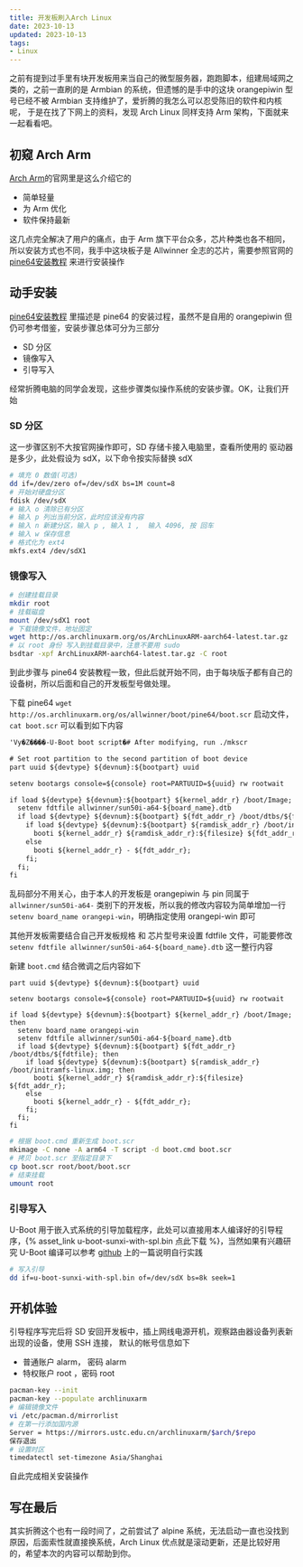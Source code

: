 ```yaml
---
title: 开发板刷入Arch Linux
date: 2023-10-13
updated: 2023-10-13
tags:
- Linux
---
```

之前有提到过手里有块开发板用来当自己的微型服务器，跑跑脚本，组建局域网之类的，之前一直刷的是 Armbian 的系统，但遗憾的是手中的这块 orangepiwin 型号已经不被 Armbian 支持维护了，爱折腾的我怎么可以忍受陈旧的软件和内核呢， 于是在找了下网上的资料，发现 Arch Linux 同样支持 Arm 架构，下面就来一起看看吧。
<!--more-->

## 初窥 Arch Arm

[Arch Arm](ttps://archlinuxarm.org/)的官网里是这么介绍它的

- 简单轻量
- 为 Arm 优化
- 软件保持最新

这几点完全解决了用户的痛点，由于 Arm 旗下平台众多，芯片种类也各不相同，所以安装方式也不同，我手中这块板子是 Allwinner 全志的芯片，需要参照官网的 [pine64安装教程](https://archlinuxarm.org/platforms/armv8/allwinner/pine64) 来进行安装操作

## 动手安装

[pine64安装教程](https://archlinuxarm.org/platforms/armv8/allwinner/pine64) 里描述是 pine64 的安装过程，虽然不是自用的 orangepiwin 但仍可参考借鉴，安装步骤总体可分为三部分

- SD 分区
- 镜像写入
- 引导写入

经常折腾电脑的同学会发现，这些步骤类似操作系统的安装步骤。OK，让我们开始

### SD 分区

这一步骤区别不大按官网操作即可，SD 存储卡接入电脑里，查看所使用的 驱动器是多少，此处假设为 sdX，以下命令按实际替换 sdX

```bash
# 填充 0 数值(可选)
dd if=/dev/zero of=/dev/sdX bs=1M count=8
# 开始对硬盘分区
fdisk /dev/sdX
# 输入 o 清除已有分区
# 输入 p 列出当前分区，此时应该没有内容
# 输入 n 新建分区，输入 p , 输入 1 ,  输入 4096, 按 回车
# 输入 w 保存信息
# 格式化为 ext4 
mkfs.ext4 /dev/sdX1
```
### 镜像写入

```bash
# 创建挂载目录
mkdir root
# 挂载磁盘
mount /dev/sdX1 root
# 下载镜像文件，地址固定
wget http://os.archlinuxarm.org/os/ArchLinuxARM-aarch64-latest.tar.gz
# 以 root 身份 写入到挂载目录中，注意不要用 sudo
bsdtar -xpf ArchLinuxARM-aarch64-latest.tar.gz -C root
```

到此步骤与 pine64 安装教程一致，但此后就开始不同，由于每块版子都有自己的设备树，所以后面和自己的开发板型号做处理。

下载 pine64 `wget http://os.archlinuxarm.org/os/allwinner/boot/pine64/boot.scr` 启动文件， `cat boot.scr` 可以看到如下内容

```txt
'Vy�Z����-U-Boot boot script�# After modifying, run ./mkscr

# Set root partition to the second partition of boot device
part uuid ${devtype} ${devnum}:${bootpart} uuid

setenv bootargs console=${console} root=PARTUUID=${uuid} rw rootwait

if load ${devtype} ${devnum}:${bootpart} ${kernel_addr_r} /boot/Image; then
  setenv fdtfile allwinner/sun50i-a64-${board_name}.dtb
  if load ${devtype} ${devnum}:${bootpart} ${fdt_addr_r} /boot/dtbs/${fdtfile}; then
    if load ${devtype} ${devnum}:${bootpart} ${ramdisk_addr_r} /boot/initramfs-linux.img; then
      booti ${kernel_addr_r} ${ramdisk_addr_r}:${filesize} ${fdt_addr_r};
    else
      booti ${kernel_addr_r} - ${fdt_addr_r};
    fi;
  fi;
fi
```

乱码部分不用关心，由于本人的开发板是 orangepiwin 与 pin 同属于 `allwinner/sun50i-a64-` 类别下的开发板，所以我的修改内容较为简单增加一行 `setenv board_name orangepi-win`，明确指定使用 orangepi-win 即可

其他开发板需要结合自己开发板规格 和 芯片型号来设置 fdtfile 文件，可能要修改 `setenv fdtfile allwinner/sun50i-a64-${board_name}.dtb` 这一整行内容

新建 `boot.cmd` 结合微调之后内容如下

```
part uuid ${devtype} ${devnum}:${bootpart} uuid

setenv bootargs console=${console} root=PARTUUID=${uuid} rw rootwait

if load ${devtype} ${devnum}:${bootpart} ${kernel_addr_r} /boot/Image; then
  setenv board_name orangepi-win
  setenv fdtfile allwinner/sun50i-a64-${board_name}.dtb
  if load ${devtype} ${devnum}:${bootpart} ${fdt_addr_r} /boot/dtbs/${fdtfile}; then
    if load ${devtype} ${devnum}:${bootpart} ${ramdisk_addr_r} /boot/initramfs-linux.img; then
      booti ${kernel_addr_r} ${ramdisk_addr_r}:${filesize} ${fdt_addr_r};
    else
      booti ${kernel_addr_r} - ${fdt_addr_r};
    fi;
  fi;
fi
```


```bash
# 根据 boot.cmd 重新生成 boot.scr
mkimage -C none -A arm64 -T script -d boot.cmd boot.scr
# 拷贝 boot.scr 至指定目录下
cp boot.scr root/boot/boot.scr
# 结束挂载
umount root
```

### 引导写入

U-Boot 用于嵌入式系统的引导加载程序，此处可以直接用本人编译好的引导程序，{% asset_link u-boot-sunxi-with-spl.bin 点此下载 %}，当然如果有兴趣研究 U-Boot 编译可以参考 [github](https://github.com/asxtree/CompileKernelandAlpineLinuxforOrangePi) 上的一篇说明自行实践

```bash
# 写入引导
dd if=u-boot-sunxi-with-spl.bin of=/dev/sdX bs=8k seek=1
```

## 开机体验

引导程序写完后将 SD 安回开发板中，插上网线电源开机，观察路由器设备列表新出现的设备，使用 SSH 连接， 默认的帐号信息如下

- 普通账户 alarm， 密码 alarm
- 特权账户 root ，密码 root

```bash
pacman-key --init
pacman-key --populate archlinuxarm
# 编辑镜像文件
vi /etc/pacman.d/mirrorlist 
# 在第一行添加国内源
Server = https://mirrors.ustc.edu.cn/archlinuxarm/$arch/$repo
保存退出
# 设置时区
timedatectl set-timezone Asia/Shanghai
```

自此完成相关安装操作

## 写在最后

其实折腾这个也有一段时间了，之前尝试了 alpine 系统，无法启动一直也没找到原因，后面索性就直接换系统，Arch Linux 优点就是滚动更新，还是比较好用的，希望本次的内容可以帮助到你。